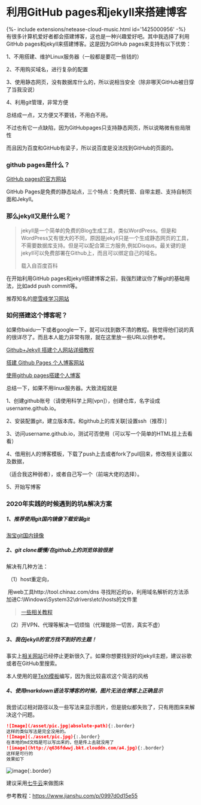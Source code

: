 

# 利用GitHub pages和jekyll来搭建博客

<div>{%- include extensions/netease-cloud-music.html id='1425000956' -%}</div>
有很多计算机爱好者都会搭建博客，这也是一种兴趣爱好吧。其中我选择了利用GitHub pages和jekyll来搭建博客。这是因为GitHub pages来支持有以下优势：

1、不用搭建、维护Linux服务器（一般都是要花一些钱的）

2、不用购买域名，进行复杂的配置

3、使用静态网页，没有数据库什么的，所以说相当安全（除非哪天GitHub被日穿了当我没说）

4、利用git管理，非常方便

总结成一点，又方便又不要钱，不用白不用。

不过也有它一点缺陷，因为GitHubpages只支持静态网页，所以说略微有些局限性

而且因为百度和GitHub有梁子，所以说百度是没法找到GitHub的页面的。

### github pages是什么？

[GitHub pages的官方网站](https://pages.github.com/)

GitHub Pages是免费的静态站点，三个特点：免费托管、自带主题、支持自制页面和Jekyll。

### 那么jekyll又是什么呢？

> jekyll是一个简单的免费的Blog生成工具，类似WordPress。但是和WordPress又有很大的不同，原因是jekyll只是一个生成静态网页的工具，不需要数据库支持。但是可以配合第三方服务,例如Disqus。最关键的是jekyll可以免费部署在Github上，而且可以绑定自己的域名。
>
> 载入自百度百科



在开始利用GitHub pages和jekyll搭建博客之前，我强烈建议你了解git的基础用法，比如add push commit等。

推荐知名的[廖雪峰学习网站](https://www.liaoxuefeng.com/wiki/896043488029600)

### 如何搭建这个博客呢？

如果你baidu一下或者google一下，就可以找到数不清的教程。我觉得他们说的真的很详尽了。而且本人能力非常有限，就在这里放一些URL以供参考。

[Github+Jekyll 搭建个人网站详细教程](https://www.jianshu.com/p/9f71e260925d)

[搭建 Github Pages 个人博客网站](https://knightyun.github.io/2018/04/01/github-pages-blog#1.1)

[使用github pages搭建个人博客](https://www.cnblogs.com/sqchen/p/10757927.html)

总结一下，如果不用linux服务器。大致流程就是 

1、创建github账号（请使用科学上网[vpn]），创建仓库，名字设成username.github.io。

2、安装配置git，建立版本库。和github上的库关联[设置ssh（推荐）]

3、访问username.github.io，测试可否使用（可以写一个简单的HTML挂上去看看）

4、借用别人的博客模板，下载了push上去或者fork了pull回来，修改相关设置以及数据，

（适合我这种弱者），或者自己写一个（前端大佬的选择）。

5、开始写博客

### 2020年实践的时候遇到的坑&解决方案



##### 1、推荐使用git国内镜像下载安装git

[淘宝git国内镜像](https://npm.taobao.org/mirrors/git-for-windows/)

##### 2、git clone缓慢/在github上的浏览体验很差

解决有几种方法：

​		（1）host重定向，

​		用web工具http://tool.chinaz.com/dns  寻找附近的ip，利用域名解析的方法添	加进C:\Windows\System32\drivers\etc\hosts的文件里

> [	一些相关教程](https://blog.csdn.net/sinat_27933301/article/details/92831373?depth_1-utm_source=distribute.pc_relevant.none-task&utm_source=distribute.pc_relevant.none-task)

​		（2）开VPN、代理等解决一切烦恼（代理能除一切苦，真实不虚）

##### 3、我在jekyll的官方找不到好的主题！

事实上[相关网站](http://jekyllthemes.org/)已经停止更新很久了。如果你想要找到好的jekyll主题，建议谷歌或者在GitHub里搜索。

本人使用的是[TeXt模板](https://tianqi.name/jekyll-TeXt-theme/)编写，因为我比较喜欢这个简洁的风格

##### 4、使用markdown语法写博客的时候，图片无法在博客上正确显示

我尝试过相对路径以及一些写法来显示图片，但是貌似都失败了，只有用图床来解决这个问题。

```markdown
![Image](/asset/pic.jpg|absolute-path){:.border}
这样的类似写法是完全没用的。
![Image](./asset/pic.jpg){:.border}
在本地的md文档是可以写出来的，但是传上去就没用了
![image](http://q636fdwwj.bkt.clouddn.com/a4.jpg){:.border}
这样是可行的
效果如下
```

![image](http://q636fdwwj.bkt.clouddn.com/a4.jpg){:.border}

建议采用[七牛云](https://portal.qiniu.com/)来做图床

参考教程：https://www.jianshu.com/p/0997d0d15e55

